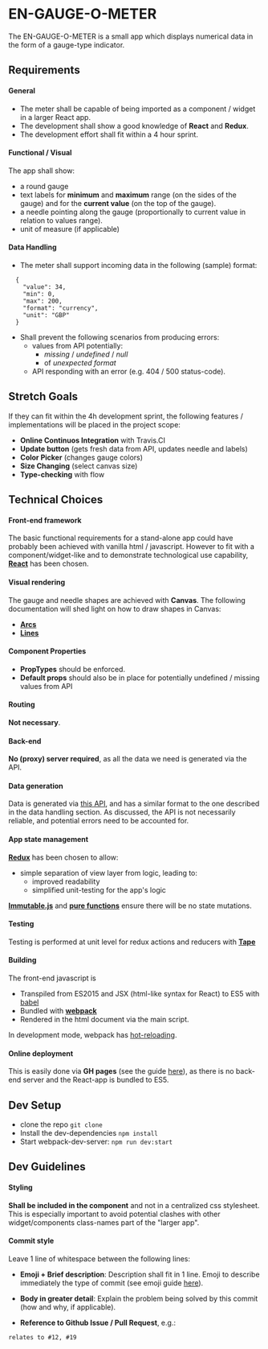 # EN-GAUGE-O-METER
The EN-GAUGE-O-METER is a small app which displays numerical data in the form of a gauge-type indicator.

## Requirements
#### General
- The meter shall be capable of being imported as a component / widget in a larger React app.
- The development shall show a good knowledge of **React** and **Redux**.
- The development effort shall fit within a 4 hour sprint.

#### Functional / Visual
The app shall show:
- a round gauge
- text labels for **minimum** and **maximum** range (on the sides of the gauge) and for the **current value** (on the top of the gauge).
- a needle pointing along the gauge (proportionally to current value in relation to values range).
- unit of measure (if applicable)

#### Data Handling
- The meter shall support incoming data in the following (sample) format:
```
  {
    "value": 34,
    "min": 0,
    "max": 200,
    "format": "currency",
    "unit": "GBP"
  }
```
- Shall prevent the following scenarios from producing errors:
  - values from API potentially:
    - *missing* / *undefined* / *null*
    - of *unexpected format*
  - API responding with an error (e.g. 404 / 500 status-code).

## Stretch Goals
If they can fit within the 4h development sprint, the following features / implementations will be placed in the project scope:
- **Online Continuos Integration** with Travis.CI
- **Update button** (gets fresh data from API, updates needle and labels)
- **Color Picker** (changes gauge colors)
- **Size Changing** (select canvas size)
- **Type-checking** with flow

## Technical Choices
#### Front-end framework
The basic functional requirements for a stand-alone app could have probably been achieved with vanilla html / javascript. However to fit with a component/widget-like and to demonstrate technological use capability, **[React](https://facebook.github.io/react/)** has been chosen.

#### Visual rendering
The gauge and needle shapes are achieved with **Canvas**.
The following documentation will shed light on how to draw shapes in Canvas:
- **[Arcs](https://developer.mozilla.org/it/docs/Web/API/CanvasRenderingContext2D/arc)**
- **[Lines](https://developer.mozilla.org/en-US/docs/Web/API/Canvas_API/Tutorial/Drawing_shapes#Lines)**

#### Component Properties
- **PropTypes** should be enforced.
- **Default props** should also be in place for potentially undefined / missing values from API

#### Routing
**Not necessary**.

#### Back-end
**No (proxy) server required**, as all the data we need is generated via the API.

#### Data generation
Data is generated via [this API](https://widgister.herokuapp.com/challenge/frontend), and has a similar format to the one described in the data handling section. As discussed, the API is not necessarily reliable, and potential errors need to be accounted for.

#### App state management
**[Redux](
redux.js.org/)** has been chosen to allow:
- simple separation of view layer from logic, leading to:
  - improved readability
  - simplified unit-testing for the app's logic

**[Immutable.js](https://facebook.github.io/immutable-js/)** and **[pure functions](https://en.wikipedia.org/wiki/Pure_function)** ensure there will be no state mutations.

#### Testing
Testing is performed at unit level for redux actions and reducers with **[Tape](https://github.com/substack/tape)**

#### Building
The front-end javascript is
- Transpiled from ES2015 and JSX (html-like syntax for React) to ES5 with [babel](https://babeljs.io/docs/plugins/)
- Bundled with **[webpack](https://webpack.github.io/docs/)**
- Rendered in the html document via the main script.

In development mode, webpack has [hot-reloading](https://webpack.github.io/docs/hot-module-replacement-with-webpack.html).

#### Online deployment
This is easily done via **GH pages** (see the guide [here](https://help.github.com/articles/user-organization-and-project-pages/)), as there is no back-end server and the React-app is bundled to ES5.

## Dev Setup
- clone the repo ```git clone ```
- Install the dev-dependencies ```npm install```
- Start webpack-dev-server: ```npm run dev:start```

## Dev Guidelines
#### Styling
**Shall be included in the component** and not in a centralized css stylesheet. This is especially important to avoid potential clashes with other widget/components class-names part of the "larger app".

#### Commit style
Leave 1 line of whitespace between the following lines:

- **Emoji + Brief description**:
Description shall fit in 1 line.
Emoji to describe immediately the type of commit (see emoji guide [here](emoji_guide.md)).

- **Body in greater detail**:
Explain the problem being solved by this commit (how and why, if applicable).
- **Reference to Github Issue / Pull Request**, e.g.:
```
relates to #12, #19
```
